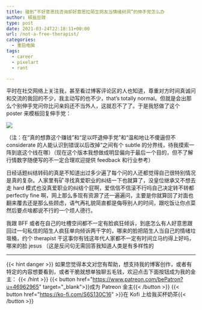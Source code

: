 ```yaml
---
title: 碰到“不好意思找咨询却好意思拉陌生网友当情绪树洞”的伸手党怎么办
author: 椒盐豆豉
type: post
date: 2021-03-24T22:18:11+00:00
url: /not-a-free-therapist/
categories:
  - 重启电脑
tags:
  - career
  - pixelart
  - rant

---
```

平时在社交网络上关注我，甚至看过博客评论区的人也知道，尊重对方时间真诚问和交流的我回的不少，我主动写的也不少，that’s totally normal。但就是会出那么个别伸手党问你比问亲妈还不当外人，这就忍不了了。于是我怒做了这个 poster 来模板回复伸手党：

![](https://s3.nl-ams.scw.cloud/mtfront-blog/2021/03/Me-vs-Other-Rate-1024x1024.png)

（注：在“真的想靠这个赚钱”和“足以吓退伸手党”和“温和地让不傻逼但不 considerate 的人能认识到错误以后改掉“之间有个 subtle 的分界线，待我摸索一阵到底这个线在哪）（现在这个版本我想做成明显偏向于最后一个目的，但不了解行情数字随便写的不一定合理欢迎提供 feedback 和行业参考）

日经话题纠结转码的真是不知道出过多少遍了每个问的人还都觉得自己很特别情况是真的复杂。人家里有矿寻找真爱职业的纠结一下也就算了，没皇位继承又不想去走 hard 模式也没真爱职业的纠结个屁啊，爱信信不信滚不行吗自己决定转不转都 perfectly fine 啊，网上那么多现有资源了还一遍遍问，主要是你就算回了对面也翻来覆去还是那么些顾虑，语气再礼貌简直都是侮辱别人的时间，跟吃饭让你点菜然后要点啥都说不行的一个烦人德行。

我跟 BFF 或者在自己的吐槽空间都不一定有脸疯狂倾诉，到底怎么有人好意思跟回过一句私信的陌生人疯狂单向倾诉两千字的，哪来的脸把陌生人当自己的情绪垃圾桶，约个 therapist 干这事你有钱这年代人家都不一定有时间立马约得上好吗，哪来的脸 jesus （这是反问句无需回答我知道人类是有多样性的

---
{{< hint danger >}}
如果您觉得本文对您有帮助，想支持我的博客创作，或者有特定的内容想要看到，或者干脆就想单独聊五毛钱，欢迎点击下面按钮成为我的金主：
{{< /hint >}}
{{< button href="https://www.patreon.com/bePatron?u=46962965" target="_blank">}}成为 Patreon 金主{{< /button >}}
{{< button href="https://ko-fi.com/S6S130C16" >}}在 Kofi 上给我买杯奶茶{{< /button >}}